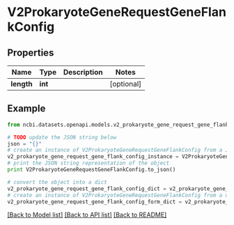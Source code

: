 # V2ProkaryoteGeneRequestGeneFlankConfig


## Properties

Name | Type | Description | Notes
------------ | ------------- | ------------- | -------------
**length** | **int** |  | [optional] 

## Example

```python
from ncbi.datasets.openapi.models.v2_prokaryote_gene_request_gene_flank_config import V2ProkaryoteGeneRequestGeneFlankConfig

# TODO update the JSON string below
json = "{}"
# create an instance of V2ProkaryoteGeneRequestGeneFlankConfig from a JSON string
v2_prokaryote_gene_request_gene_flank_config_instance = V2ProkaryoteGeneRequestGeneFlankConfig.from_json(json)
# print the JSON string representation of the object
print V2ProkaryoteGeneRequestGeneFlankConfig.to_json()

# convert the object into a dict
v2_prokaryote_gene_request_gene_flank_config_dict = v2_prokaryote_gene_request_gene_flank_config_instance.to_dict()
# create an instance of V2ProkaryoteGeneRequestGeneFlankConfig from a dict
v2_prokaryote_gene_request_gene_flank_config_form_dict = v2_prokaryote_gene_request_gene_flank_config.from_dict(v2_prokaryote_gene_request_gene_flank_config_dict)
```
[[Back to Model list]](../README.md#documentation-for-models) [[Back to API list]](../README.md#documentation-for-api-endpoints) [[Back to README]](../README.md)


